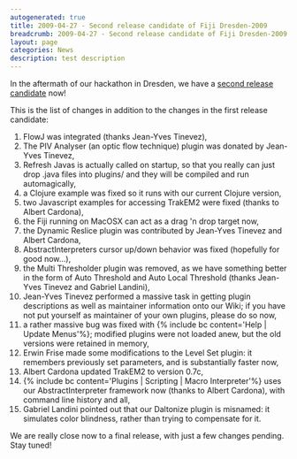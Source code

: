 ```yaml
---
autogenerated: true
title: 2009-04-27 - Second release candidate of Fiji Dresden-2009
breadcrumb: 2009-04-27 - Second release candidate of Fiji Dresden-2009
layout: page
categories: News
description: test description
---
```


In the aftermath of our hackathon in Dresden, we have a [second release candidate](Downloads ) now!

This is the list of changes in addition to the changes in the first release candidate:

1.  FlowJ was integrated (thanks Jean-Yves Tinevez),
2.  The PIV Analyser (an optic flow technique) plugin was donated by Jean-Yves Tinevez,
3.  Refresh Javas is actually called on startup, so that you really can just drop .java files into plugins/ and they will be compiled and run automagically,
4.  a Clojure example was fixed so it runs with our current Clojure version,
5.  two Javascript examples for accessing TrakEM2 were fixed (thanks to Albert Cardona),
6.  the Fiji running on MacOSX can act as a drag 'n drop target now,
7.  the Dynamic Reslice plugin was contributed by Jean-Yves Tinevez and Albert Cardona,
8.  AbstractInterpreters cursor up/down behavior was fixed (hopefully for good now...),
9.  the Multi Thresholder plugin was removed, as we have something better in the form of Auto Threshold and Auto Local Threshold (thanks Jean-Yves Tinevez and Gabriel Landini),
10. Jean-Yves Tinevez performed a massive task in getting plugin descriptions as well as maintainer information onto our Wiki; if you have not put yourself as maintainer of your own plugins, please do so now,
11. a rather massive bug was fixed with {% include bc content='Help | Update Menus'%}; modified plugins were not loaded anew, but the old versions were retained in memory,
12. Erwin Frise made some modifications to the Level Set plugin: it remembers previously set parameters, and is substantially faster now,
13. Albert Cardona updated TrakEM2 to version 0.7c,
14. {% include bc content='Plugins | Scripting | Macro Interpreter'%} uses our AbstractInterpreter framework now (thanks to Albert Cardona), with command line history and all,
15. Gabriel Landini pointed out that our Daltonize plugin is misnamed: it simulates color blindness, rather than trying to compensate for it.

We are really close now to a final release, with just a few changes pending. Stay tuned!


